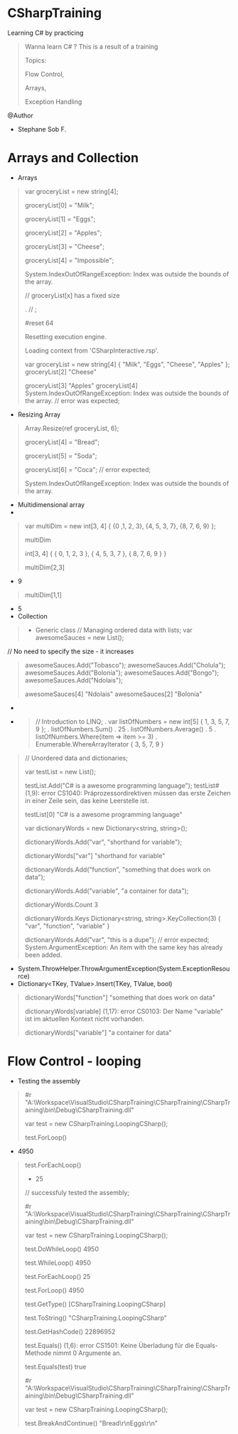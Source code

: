 # CSharpTraining

Learning C# by practicing


>
> Wanna learn C# ?
> This is a result of a training
> 
> Topics: 
> 
> Flow Control,
> 
> Arrays,
> 
> Exception Handling
>

@Author
- Stephane Sob F.


# Arrays and Collection
- Arrays
>
> var groceryList = new string[4];
> 
> groceryList[0] = "Milk";
> 
> groceryList[1] = "Eggs";
> 
> groceryList[2] = "Apples";
> 
> groceryList[3] = "Cheese";
> 
> groceryList[4] = "Impossible";
> 
> System.IndexOutOfRangeException: Index was outside the bounds of the array.
> 
> // groceryList[x] has a fixed size
> 
> . // ;
> 
> #reset 64
> 
> Resetting execution engine.
> 
> Loading context from 'CSharpInteractive.rsp'.
>
> var groceryList = new string[4] { "Milk", "Eggs", "Cheese", "Apples" };
> groceryList[2]
> "Cheese"
> 
> groceryList[3]
> "Apples"
> groceryList[4]
> System.IndexOutOfRangeException: Index was outside the bounds of the array.
> // error was expected;
> 
- Resizing Array
> 
> Array.Resize(ref groceryList, 6);
> 
> groceryList[4] = "Bread";
> 
> groceryList[5] = "Soda";
> 
> groceryList[6] = "Coca"; // error expected;
> 
> System.IndexOutOfRangeException: Index was outside the bounds of the array.
> 
- Multidimensional array
- 
>
>  var multiDim = new int[3, 4] {
> {0 ,1, 2, 3},
> {4, 5, 3, 7},
> {8, 7, 6, 9}
> };
> 
> multiDim
> 
> int[3, 4] { { 0, 1, 2, 3 }, { 4, 5, 3, 7 }, { 8, 7, 6, 9 } }
> 
> multiDim[2,3]
- 9
>
>  multiDim[1,1]
- 5
- Collection
> - Generic class
>  // Managing ordered data with lists;
> var awesomeSauces = new List<string>();
> 
// No need to specify the size - it increases 
> awesomeSauces.Add("Tobasco");
> awesomeSauces.Add("Cholula");
> awesomeSauces.Add("Bolonia");
> awesomeSauces.Add("Bongo");
> awesomeSauces.Add("Ndolais");
> 
> awesomeSauces[4]
"Ndolais"
> awesomeSauces[2]
"Bolonia"
> 
-
- > // Introduction to LINQ;
. var listOfNumbers = new int[5] { 1, 3, 5, 7, 9 };
. listOfNumbers.Sum()
. 25
. listOfNumbers.Average()
. 5
. listOfNumbers.Where(item => item >= 3)
. Enumerable.WhereArrayIterator<int> { 3, 5, 7, 9 }

> // Unordered data and dictionaries;
> 
> var testList = new List<string>();
> 
> testList.Add("C# is a awesome programming language");
testList#
(1,9): error CS1040: Präprozessordirektiven müssen das erste Zeichen in einer Zeile sein, das keine Leerstelle ist.
>
>  testList[0]
"C# is a awesome programming language"
>
>  var dictionaryWords = new Dictionary<string, string>();
> 
> dictionaryWords.Add("var", "shorthand for variable");
> 
> dictionaryWords["var"]
"shorthand for variable"
> 
> dictionaryWords.Add("function", "something that does work on data");
> 
> dictionaryWords.Add("variable", "a container for data");
> 
> dictionaryWords.Count
3
> 
> dictionaryWords.Keys
Dictionary<string, string>.KeyCollection(3) { "var", "function", "variable" }
> 
> dictionaryWords.Add("var", "this is a dupe"); // error expected;
System.ArgumentException: An item with the same key has already been added.
  + System.ThrowHelper.ThrowArgumentException(System.ExceptionResource)
  + Dictionary<TKey, TValue>.Insert(TKey, TValue, bool)
> 
> dictionaryWords["function"]
"something that does work on data"
> 
> dictionaryWords[variable]
(1,17): error CS0103: Der Name "variable" ist im aktuellen Kontext nicht vorhanden.
> 
> dictionaryWords["variable"]
"a container for data"
> 
# Flow Control - looping
  - Testing the assembly
>
>  #r "A:\Workspace\VisualStudio\CSharpTraining\CSharpTraining\CSharpTraining\bin\Debug\CSharpTraining.dll"
> 
> var test = new CSharpTraining.LoopingCSharp();
> 
> test.ForLoop()
- 4950
> 
> test.ForEachLoop()
> - 25
> 
> // successfuly tested the assembly;
>
> #r "A:\Workspace\VisualStudio\CSharpTraining\CSharpTraining\CSharpTraining\bin\Debug\CSharpTraining.dll"
> 
> var test = new CSharpTraining.LoopingCSharp();
> 
> test.DoWhileLoop()
4950
> 
> test.WhileLoop()
4950
> 
> test.ForEachLoop()
25
> 
> test.ForLoop()
4950
> 
> test.GetType()
[CSharpTraining.LoopingCSharp]
> 
> test.ToString()
"CSharpTraining.LoopingCSharp"
> 
> test.GetHashCode()
22896952
> 
> test.Equals()
(1,6): error CS1501: Keine Überladung für die Equals-Methode nimmt 0 Argumente an.
> 
> test.Equals(test)
true
> 
>
> #r "A:\Workspace\VisualStudio\CSharpTraining\CSharpTraining\CSharpTraining\bin\Debug\CSharpTraining.dll"
> 
> var test = new CSharpTraining.LoopingCSharp();
> 
> test.BreakAndContinue()
"Bread\r\nEggs\r\n"
> 
>
